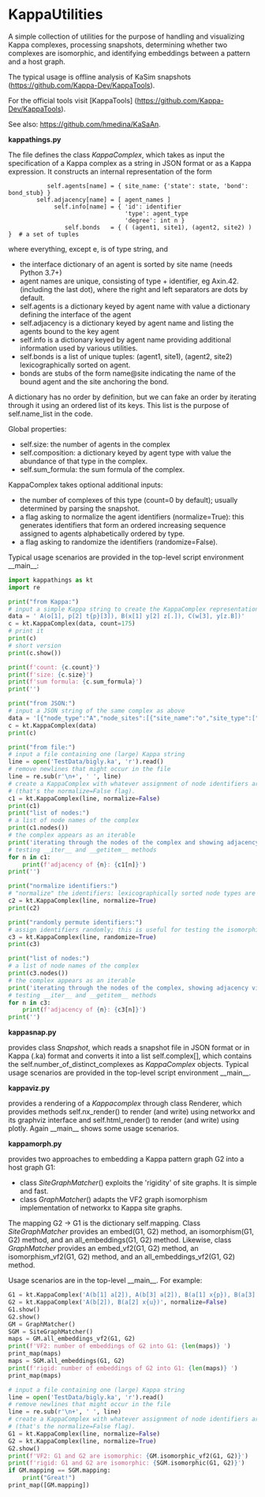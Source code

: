 # KappaUtilities
A simple collection of utilities for the purpose of handling and visualizing Kappa complexes, processing snapshots, determining whether two complexes are isomorphic, and identifying embeddings between a pattern and a host graph.

The typical usage is offline analysis of KaSim snapshots (https://github.com/Kappa-Dev/KappaTools).

For the official tools visit [KappaTools] (https://github.com/Kappa-Dev/KappaTools).

See also: https://github.com/hmedina/KaSaAn.

**kappathings.py**

The file defines the class *KappaComplex*, which takes as input the specification of a Kappa complex as a string in JSON format or as a Kappa expression.
It constructs an internal representation of the form

               self.agents[name] = { site_name: {'state': state, 'bond': bond_stub} }
            self.adjacency[name] = [ agent_names ]
                 self.info[name] = { 'id': identifier
                                     'type': agent_type
                                     'degree': int n }
                    self.bonds   = { ( (agent1, site1), (agent2, site2) ) }  # a set of tuples

 where everything, except e, is of type string, and 
  * the interface dictionary of an agent is sorted by site name (needs Python 3.7+)            
  * agent names are unique, consisting of type + identifier, eg Axin.42. (including the last dot), where the right and left separators are dots by default.
  * self.agents is a dictionary keyed by agent name with value a dictionary defining the interface of the agent
  * self.adjacency is a dictionary keyed by agent name and listing the agents bound to the key agent
  * self.info is a dictionary keyed by agent name providing additional information used by various utilities.
  * self.bonds is a list of unique tuples: (agent1, site1), (agent2, site2) lexicographically sorted 
            on agent.  
  * bonds are stubs of the form name@site indicating the name of the bound agent and the site anchoring the bond.
            
A dictionary has no order by definition, but we can fake an order by iterating through it using an ordered list of its keys. This list is the purpose of self.name_list in the code.

Global properties:
* self.size: the number of agents in the complex
* self.composition: a dictionary keyed by agent type with value the abundance of that type in the complex.
* self.sum_formula: the sum formula of the complex.
            
KappaComplex takes optional additional inputs: 
  * the number of complexes of this type (count=0 by default); usually determined by parsing the snapshot.
  * a flag asking to normalize the agent identifiers (normalize=True): this generates identifiers that form an ordered increasing sequence assigned to agents alphabetically ordered by type.
  * a flag asking to randomize the identifiers (randomize=False).
  
 Typical usage scenarios are provided in the top-level script environment \_\_main\_\_:
```Python
import kappathings as kt
import re

print("from Kappa:")
# input a simple Kappa string to create the KappaComplex representation
data = ' A(o[1], p[2] t{p}[3]), B(x[1] y[2] z[.]), C(w[3], y[z.B])'
c = kt.KappaComplex(data, count=175)
# print it
print(c)
# short version
print(c.show())

print(f'count: {c.count}')
print(f'size: {c.size}')
print(f'sum formula: {c.sum_formula}')
print('')

print("from JSON:")
# input a JSON string of the same complex as above
data = '[{"node_type":"A","node_sites":[{"site_name":"o","site_type":["port",{"port_links":[[[0,1],0]],"port_states":[]}]},{"site_name":"p","site_type":["port",{"port_links":[[[0,1],1]],"port_states":[]}]},{"site_name":"t","site_type":["port",{"port_links":[[[0,2],0]],"port_states":["p"]}]}]},{"node_type":"B","node_sites":[{"site_name":"x","site_type":["port",{"port_links":[[[0,0],0]],"port_states":[]}]},{"site_name":"y","site_type":["port",{"port_links":[[[0,0],1]],"port_states":[]}]},{"site_name":"z","site_type":["port",{"port_links":[],"port_states":[]}]}]},{"node_type":"C","node_sites":[{"site_name":"w","site_type":["port",{"port_links":[[[0,0],2]],"port_states":[]}]}]}]'
c = kt.KappaComplex(data)
print(c)

print("from file:")
# input a file containing one (large) Kappa string
line = open('TestData/bigly.ka', 'r').read()
# remove newlines that might occur in the file
line = re.sub(r'\n+', ' ', line)
# create a KappaComplex with whatever assignment of node identifiers arises
# (that's the normalize=False flag).
c1 = kt.KappaComplex(line, normalize=False)
print(c1)
print("list of nodes:")
# a list of node names of the complex
print(c1.nodes())
# the complex appears as an iterable
print('iterating through the nodes of the complex and showing adjacency views')
# testing __iter__ and __getitem__ methods
for n in c1:
    print(f'adjacency of {n}: {c1[n]}')
print('')

print("normalize identifiers:")
# "normalize" the identifiers: lexicographically sorted node types are assigned successively increasing identifiers.
c2 = kt.KappaComplex(line, normalize=True)
print(c2)

print("randomly permute identifiers:")
# assign identifiers randomly; this is useful for testing the isomorphism implementation
c3 = kt.KappaComplex(line, randomize=True)
print(c3)

print("list of nodes:")
# a list of node names of the complex
print(c3.nodes())
# the complex appears as an iterable
print('iterating through the nodes of the complex, showing adjacency views')
# testing __iter__ and __getitem__ methods
for n in c3:
    print(f'adjacency of {n}: {c3[n]}')
print('')
```

**kappasnap.py**

provides class *Snapshot*, which reads a snapshot file in JSON format or in Kappa (.ka) format and converts it into a list self.complex[], which contains the self.number_of_distinct_complexes as *KappaComplex* objects.  Typical usage scenarios are provided in the top-level script environment \_\_main\_\_.

**kappaviz.py**

provides a rendering of a *Kappacomplex* through class Renderer, which provides methods self.nx_render() to render (and write) using networkx and its graphviz interface and self.html_render() to render (and write) using plotly. Again \_\_main\_\_ shows some usage scenarios.

**kappamorph.py**

provides two approaches to embedding a Kappa pattern graph G2 into a host graph G1:

* class *SiteGraphMatcher*() exploits the 'rigidity' of site graphs. It is simple and fast.
* class *GraphMatcher*() adapts the VF2 graph isomorphism implementation of networkx to Kappa site graphs. 

The mapping G2 -> G1 is the dictionary self.mapping. Class *SiteGraphMatcher* provides an embed(G1, G2) method, an isomorphism(G1, G2) method, and an all_embeddings(G1, G2) method. Likewise, class *GraphMatcher* provides an embed_vf2(G1, G2) method, an isomorphism_vf2(G1, G2) method, and an all_embeddings_vf2(G1, G2) method.
 
 Usage scenarios are in the top-level \_\_main\_\_. For example:

```Python
G1 = kt.KappaComplex('A(b[1] a[2]), A(b[3] a[2]), B(a[1] x{p}), B(a[3] x{u})', normalize=False)
G2 = kt.KappaComplex('A(b[2]), B(a[2] x{u})', normalize=False)
G1.show()
G2.show()
GM = GraphMatcher()
SGM = SiteGraphMatcher()
maps = GM.all_embeddings_vf2(G1, G2)
print(f'VF2: number of embeddings of G2 into G1: {len(maps)} ')
print_map(maps)
maps = SGM.all_embeddings(G1, G2)
print(f'rigid: number of embeddings of G2 into G1: {len(maps)} ')
print_map(maps)

# input a file containing one (large) Kappa string
line = open('TestData/bigly.ka', 'r').read()
# remove newlines that might occur in the file
line = re.sub(r'\n+', ' ', line)
# create a KappaComplex with whatever assignment of node identifiers arises
# (that's the normalize=False flag).
G1 = kt.KappaComplex(line, normalize=False)
G2 = kt.KappaComplex(line, normalize=True)
G2.show()
print(f'VF2: G1 and G2 are isomorphic: {GM.isomorphic_vf2(G1, G2)}')
print(f'rigid: G1 and G2 are isomorphic: {SGM.isomorphic(G1, G2)}')
if GM.mapping == SGM.mapping:
    print("Great!")
print_map([GM.mapping])
```